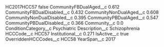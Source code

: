 <?xml version="1.0" encoding="UTF-8"?>
<CustomMetadata xmlns="http://soap.sforce.com/2006/04/metadata" xmlns:xsi="http://www.w3.org/2001/XMLSchema-instance" xmlns:xsd="http://www.w3.org/2001/XMLSchema">
    <label>HC2017HCC57</label>
    <protected>false</protected>
    <values>
        <field>CommunityFBDualAged__c</field>
        <value xsi:type="xsd:double">0.612</value>
    </values>
    <values>
        <field>CommunityFBDualDisabled__c</field>
        <value xsi:type="xsd:double">0.432</value>
    </values>
    <values>
        <field>CommunityNonDualAged__c</field>
        <value xsi:type="xsd:double">0.608</value>
    </values>
    <values>
        <field>CommunityNonDualDisabled__c</field>
        <value xsi:type="xsd:double">0.395</value>
    </values>
    <values>
        <field>CommunityPBDualAged__c</field>
        <value xsi:type="xsd:double">0.547</value>
    </values>
    <values>
        <field>CommunityPBDualDisabled__c</field>
        <value xsi:type="xsd:double">0.366</value>
    </values>
    <values>
        <field>Community__c</field>
        <value xsi:type="xsd:double">0.0</value>
    </values>
    <values>
        <field>ConditionCategory__c</field>
        <value xsi:type="xsd:string">Psychiatric</value>
    </values>
    <values>
        <field>Description__c</field>
        <value xsi:type="xsd:string">Schizophrenia</value>
    </values>
    <values>
        <field>HCCCode__c</field>
        <value xsi:type="xsd:string">HCC57</value>
    </values>
    <values>
        <field>Institutional__c</field>
        <value xsi:type="xsd:double">0.271</value>
    </values>
    <values>
        <field>IsActive__c</field>
        <value xsi:type="xsd:boolean">true</value>
    </values>
    <values>
        <field>OverriddenHCCCodes__c</field>
        <value xsi:type="xsd:string">HCC58</value>
    </values>
    <values>
        <field>YearSpan__c</field>
        <value xsi:type="xsd:string">2017</value>
    </values>
</CustomMetadata>
